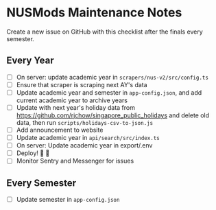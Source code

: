 # NUSMods Maintenance Notes

Create a new issue on GitHub with this checklist after the finals every semester.

## Every Year

- [ ] On server: update academic year in `scrapers/nus-v2/src/config.ts`
- [ ] Ensure that scraper is scraping next AY's data
- [ ] Update academic year and semester in `app-config.json`, and add current academic year to archive years
- [ ] Update with next year's holiday data from https://github.com/rjchow/singapore_public_holidays and delete old data, then run `scripts/holidays-csv-to-json.js`
- [ ] Add announcement to website
- [ ] Update academic year in `api/search/src/index.ts`
- [ ] On server: Update academic year in export/.env
- [ ] Deploy! :tada: :tada:
- [ ] Monitor Sentry and Messenger for issues

## Every Semester

- [ ] Update semester in `app-config.json`

